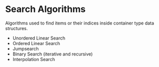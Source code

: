 # Search Algorithms
Algorithms used to find items or their indices inside container type data structures.
* Unordered Linear Search
* Ordered Linear Search
* Jumpsearch
* Binary Search (iterative and recursive)
* Interpolation Search
